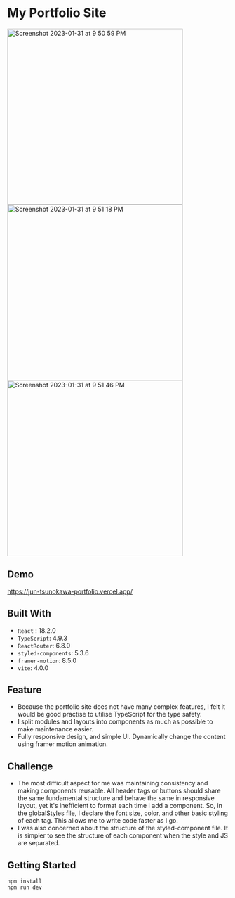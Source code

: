# My Portfolio Site

<p>
<img width="400" alt="Screenshot 2023-01-31 at 9 50 59 PM" src="https://user-images.githubusercontent.com/110567844/215962676-afbbdbd6-144d-4849-a7ed-953cce92da83.png">
<img width="400" alt="Screenshot 2023-01-31 at 9 51 18 PM" src="https://user-images.githubusercontent.com/110567844/215962672-19d49e18-9607-4504-86dd-d7e1d0aa1f56.png">
<img width="400" alt="Screenshot 2023-01-31 at 9 51 46 PM" src="https://user-images.githubusercontent.com/110567844/215962662-3242b077-e25e-43b8-adef-484920c076ab.png">
</p>

## Demo

https://jun-tsunokawa-portfolio.vercel.app/

## Built With

- `React` : 18.2.0
- `TypeScript`: 4.9.3
- `ReactRouter`: 6.8.0
- `styled-components`: 5.3.6
- `framer-motion`: 8.5.0
- `vite`: 4.0.0

## Feature

- Because the portfolio site does not have many complex features, I felt it would be good practise to utilise TypeScript for the type safety.
- I split modules and layouts into components as much as possible to make maintenance easier.
- Fully responsive design, and simple UI. Dynamically change the content using framer motion animation.

## Challenge

- The most difficult aspect for me was maintaining consistency and making components reusable. All header tags or buttons should share the same fundamental structure and behave the same in responsive layout, yet it's inefficient to format each time I add a component. So, in the globalStyles file, I declare the font size, color, and other basic styling of each tag. This allows me to write code faster as I go.
- I was also concerned about the structure of the styled-component file. It is simpler to see the structure of each component when the style and JS are separated.

## Getting Started

```
npm install
npm run dev
```
